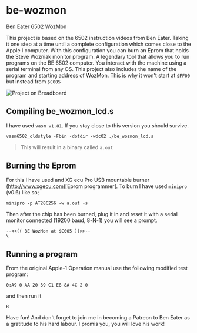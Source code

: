 # be-wozmon
Ben Eater 6502 WozMon

This project is based on the 6502 instruction videos from Ben Eater. Taking it one step at a time until a complete configuration which comes close to the Apple I computer. With this configuration you can burn an Eprom that holds the Steve Wozniak monitor program. A legendary tool that allows you to run programs on the BE 6502 computer. You interact with the machine using a serial terminal from any OS.
This project also includes the name of the program and starting address of WozMon. This is why it won't start at `$FF00` but instead from `$C005`

![Project on Breadboard](BE_WozMon_LCD.png)

## Compiling be_wozmon_lcd.s

I have used `vasm v1.81`. If you stay close to this version you should survive.

```
vasm6502_oldstyle -Fbin -dotdir -wdc02 ./be_wozmon_lcd.s
```

> This will result in a binary called `a.out`

## Burning the Eprom

For this I have used and XG ecu Pro USB mountable burner (http://www.xgecu.com)[Eprom programmer]. To burn I have used `minipro` (v0.6) like so;

```
minipro -p AT28C256 -w a.out -s
```

Then after the chip has been burned, plug it in and reset it with a serial monitor connected (19200 baud, 8-N-1) you will see a prompt.

```
--<<(( BE WozMon at $C005 ))>>--  
\  
```

## Running a program

From the original Apple-1 Operation manual use the following modified test program:

```
0:A9 0 AA 20 39 C1 E8 8A 4C 2 0
```

and then run it

```
R
```

Have fun! And don't forget to join me in becoming a Patreon to Ben Eater as a gratitude to his hard labour. I promis you, you will love his work!
